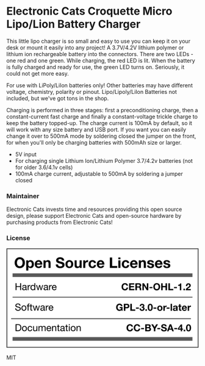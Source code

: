 # Electronic Cats Croquette Micro Lipo/Lion Battery Charger

This little lipo charger is so small and easy to use you can keep it on your desk or mount it easily into any project! A 3.7V/4.2V lithium polymer or lithium ion rechargeable battery into the connectors. There are two LEDs - one red and one green. While charging, the red LED is lit. When the battery is fully charged and ready for use, the green LED turns on. Seriously, it could not get more easy.

For use with LiPoly/LiIon batteries only! Other batteries may have different voltage, chemistry, polarity or pinout. Lipo/Lipoly/LiIon Batteries not included, but we've got tons in the shop.

Charging is performed in three stages: first a preconditioning charge, then a constant-current fast charge and finally a constant-voltage trickle charge to keep the battery topped-up. The charge current is 100mA by default, so it will work with any size battery and USB port. If you want you can easily change it over to 500mA mode by soldering closed the jumper on the front, for when you'll only be charging batteries with 500mAh size or larger.

- 5V input
- For charging single Lithium Ion/Lithium Polymer 3.7/4.2v batteries (not for older 3.6/4.1v cells)
- 100mA charge current, adjustable to 500mA by soldering a jumper closed


### Maintainer

Electronic Cats invests time and resources providing this open source design, please support Electronic Cats and open-source hardware by purchasing products from Electronic Cats!

### License
![OpenSourceLicense](https://github.com/ElectronicCats/AjoloteBoard/raw/master/OpenSourceLicense.png)

MIT

